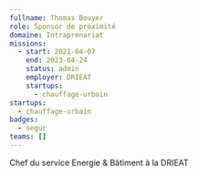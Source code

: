 ```yaml
---
fullname: Thomas Bouyer
role: Sponsor de proximité
domaine: Intraprenariat
missions:
  - start: 2021-04-07
    end: 2023-04-24
    status: admin
    employer: DRIEAT
    startups:
      - chauffage-urbain
startups:
  - chauffage-urbain
badges:
  - segur
teams: []
---
```

Chef du service Energie & Bâtiment à la DRIEAT